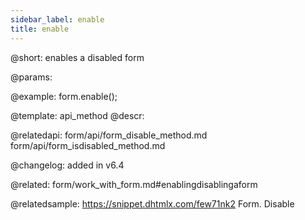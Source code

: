 ```yaml
---
sidebar_label: enable
title: enable
---          
```


@short: enables a disabled form


@params:




@example:
form.enable();


@template: api_method
@descr:

@relatedapi: form/api/form_disable_method.md
form/api/form_isdisabled_method.md


@changelog: added in v6.4

@related: form/work_with_form.md#enablingdisablingaform

@relatedsample: https://snippet.dhtmlx.com/few71nk2	Form. Disable